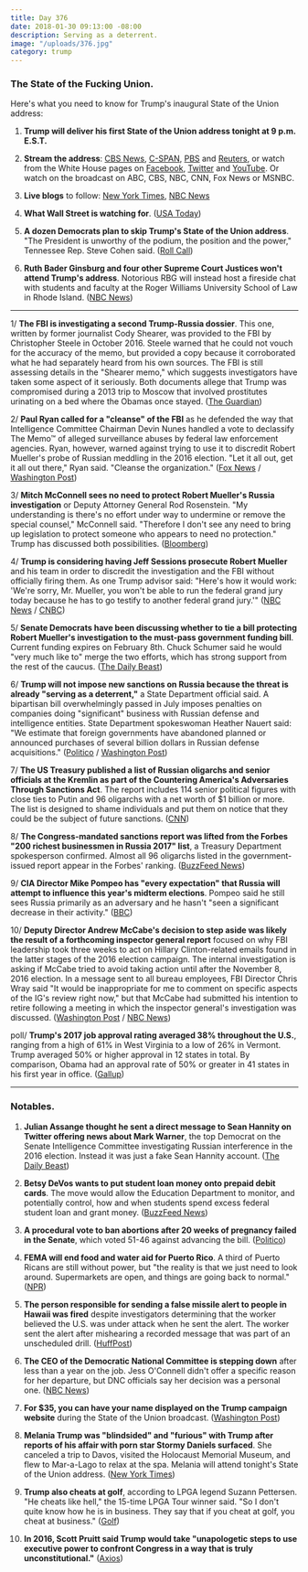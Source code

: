 ```yaml
---
title: Day 376
date: 2018-01-30 09:13:00 -08:00
description: Serving as a deterrent.
image: "/uploads/376.jpg"
category: trump
---
```


### The State of the Fucking Union. 

Here's what you need to know for Trump's inaugural State of the Union address:

1. **Trump will deliver his first State of the Union address tonight at 9 p.m. E.S.T.**

2. **Stream the address**: [CBS News](https://www.cbsnews.com/news/trump-state-of-the-union-address-2018-01-30-live-blog-live-stream-updates/), [C-SPAN](https://www.c-span.org/video/?439496-1/president-trump-delivers-state-union-address), [PBS](https://www.pbs.org/newshour/politics/watch-live-president-donald-trump-delivers-first-state-of-the-union-address) and [Reuters](https://www.reuters.tv/live), or watch from the White House pages on [Facebook](https://www.facebook.com/WhiteHouse/), [Twitter](https://twitter.com/i/events/955516753546629120) and [YouTube](https://www.youtube.com/user/whitehouse). Or watch on the broadcast on ABC, CBS, NBC, CNN, Fox News or MSNBC.

3. **Live blogs** to follow: [New York Times](https://www.nytimes.com/2018/01/30/us/politics/trump-state-of-the-union.html), [NBC News](https://www.nbcnews.com/politics/politics-news/live-blog-trump-s-state-union-address-2018-n842741)

4. **What Wall Street is watching for**. ([USA Today](https://www.usatoday.com/story/money/economy/2018/01/30/what-wall-street-watching-trumps-state-union-address/1078602001/))

5. **A dozen Democrats plan to skip Trump's State of the Union address**. "The President is unworthy of the podium, the position and the power," Tennessee Rep. Steve Cohen said. ([Roll Call](https://www.rollcall.com/news/politics/sires-eighth-democrat-announce-state-union-boycott))

6. **Ruth Bader Ginsburg and four other Supreme Court Justices won't attend Trump's address**. Notorious RBG will instead host a fireside chat with students and faculty at the Roger Williams University School of Law in Rhode Island. ([NBC News](https://www.nbcnews.com/storyline/2018-state-of-the-union-address/ruth-bader-ginsburg-skipping-trump-s-state-union-address-n842566)) 

---

1/ **The FBI is investigating a second Trump-Russia dossier**. This one, written by former journalist Cody Shearer, was provided to the FBI by Christopher Steele in October 2016. Steele warned that he could not vouch for the accuracy of the memo, but provided a copy because it corroborated what he had separately heard from his own sources. The FBI is still assessing details in the "Shearer memo," which suggests investigators have taken some aspect of it seriously. Both documents allege that Trump was compromised during a 2013 trip to Moscow that involved prostitutes urinating on a bed where the Obamas once stayed. ([The Guardian](https://www.theguardian.com/us-news/2018/jan/30/trump-russia-collusion-fbi-cody-shearer-memo))

2/ **Paul Ryan called for a "cleanse" of the FBI** as he defended the way that Intelligence Committee Chairman Devin Nunes handled a vote to declassify The Memo™ of alleged surveillance abuses by federal law enforcement agencies. Ryan, however, warned against trying to use it to discredit Robert Mueller's probe of Russian meddling in the 2016 election. "Let it all out, get it all out there," Ryan said. "Cleanse the organization." ([Fox News](http://www.foxnews.com/politics/2018/01/30/paul-ryan-calls-to-cleanse-fbi-backs-surveillance-memo-release.html) / [Washington Post](https://www.washingtonpost.com/powerpost/ryan-defends-release-of-memo-on-alleged-surveillance-abuses-but-warns-against-tying-it-to-mueller-probe/2018/01/30/1963401a-05d5-11e8-b48c-b07fea957bd5_story.html))

3/ **Mitch McConnell sees no need to protect Robert Mueller's Russia investigation** or Deputy Attorney General Rod Rosenstein. "My understanding is there's no effort under way to undermine or remove the special counsel," McConnell said. "Therefore I don't see any need to bring up legislation to protect someone who appears to need no protection." Trump has discussed both possibilities. ([Bloomberg](https://www.bloomberg.com/news/articles/2018-01-30/mcconnell-sees-no-need-to-protect-mueller-from-president-trump))

4/ **Trump is considering having Jeff Sessions prosecute Robert Mueller** and his team in order to discredit the investigation and the FBI without officially firing them. As one Trump advisor said: "Here's how it would work: 'We're sorry, Mr. Mueller, you won't be able to run the federal grand jury today because he has to go testify to another federal grand jury.'" ([NBC News](https://www.nbcnews.com/storyline/2018-state-of-the-union-address/state-donald-trump-he-thinks-it-couldn-t-be-better-n842501) / [CNBC](https://www.cnbc.com/2018/01/30/trump-reportedly-talking-about-having-sessions-prosecute-mueller.html))

5/ **Senate Democrats have been discussing whether to tie a bill protecting Robert Mueller's investigation to the must-pass government funding bill**. Current funding expires on February 8th. Chuck Schumer said he would "very much like to" merge the two efforts, which has strong support from the rest of the caucus. ([The Daily Beast](https://www.thedailybeast.com/senate-dems-plot-moonshot-attempts-to-save-robert-mueller-from-trump))

6/ **Trump will not impose new sanctions on Russia because the threat is already "serving as a deterrent,"** a State Department official said. A bipartisan bill overwhelmingly passed in July imposes penalties on companies doing "significant" business with Russian defense and intelligence entities. State Department spokeswoman Heather Nauert said: "We estimate that foreign governments have abandoned planned or announced purchases of several billion dollars in Russian defense acquisitions." ([Politico](https://www.politico.com/story/2018/01/29/russia-sanctions-white-house-congress-376813) / [Washington Post](https://www.washingtonpost.com/world/national-security/rich-russians-still-waiting-to-exhale/2018/01/29/7df459ca-052a-11e8-8777-2a059f168dd2_story.html))

7/ **The US Treasury published a list of Russian oligarchs and senior officials at the Kremlin as part of the Countering America's Adversaries Through Sanctions Act**. The report includes 114 senior political figures with close ties to Putin and 96 oligarchs with a net worth of $1 billion or more. The list is designed to shame individuals and put them on notice that they could be the subject of future sanctions. ([CNN](https://www.cnn.com/2018/01/29/politics/trump-russia-sanctions/index.html))

8/ **The Congress-mandated sanctions report was lifted from the Forbes "200 richest businessmen in Russia 2017" list**, a Treasury Department spokesperson confirmed.  Almost all 96 oligarchs listed in the government-issued report appear in the Forbes' ranking. ([BuzzFeed News](https://www.buzzfeed.com/johnhudson/trump-administration-admits-it-cribbed-forbes-magazine-to))

9/ **CIA Director Mike Pompeo has "every expectation" that Russia will attempt to influence this year's midterm elections**. Pompeo said he still sees Russia primarily as an adversary and he hasn't "seen a significant decrease in their activity." ([BBC](http://www.bbc.com/news/world-us-canada-42864372))

10/ **Deputy Director Andrew McCabe's decision to step aside was likely the result of a forthcoming inspector general report** focused on why FBI leadership took three weeks to act on Hillary Clinton-related emails found in the latter stages of the 2016 election campaign. The internal investigation is asking if McCabe tried to avoid taking action until after the November 8, 2016 election. In a message sent to all bureau employees, FBI Director Chris Wray said "It would be inappropriate for me to comment on specific aspects of the IG's review right now," but that McCabe had submitted his intention to retire following a meeting in which the inspector general's investigation was discussed. ([Washington Post](https://www.washingtonpost.com/world/national-security/internal-justice-department-probe-eyes-mccabes-role-in-final-weeks-of-2016-election/2018/01/30/db2ea8f0-05c7-11e8-8777-2a059f168dd2_story.html?hpid=hp_no-name_no-name%3Apage%2Fbreaking-news-bar&utm_term=.6455508dcd36) / [NBC News](https://www.nbcnews.com/news/us-news/fbi-s-wray-makes-clear-mccabe-s-retirement-tied-ig-n842671))

poll/ **Trump's 2017 job approval rating averaged 38% throughout the U.S.**, ranging from a high of 61% in West Virginia to a low of 26% in Vermont. Trump averaged 50% or higher approval in 12 states in total. By comparison, Obama had an approval rate of 50% or greater in 41 states in his first year in office. ([Gallup](http://news.gallup.com/poll/226454/trump-approval-highest-west-virginia-lowest-vermont.aspx))

---

### Notables.

 1. **Julian Assange thought he sent a direct message to Sean Hannity on Twitter offering news about Mark Warner**, the top Democrat on the Senate Intelligence Committee investigating Russian interference in the 2016 election. Instead it was just a fake Sean Hannity account. ([The Daily Beast](https://www.thedailybeast.com/julian-assange-thought-he-was-messaging-sean-hannity-when-he-offered-news-on-democrat-investigating-trump-russia))

 2. **Betsy DeVos wants to put student loan money onto prepaid debit cards**. The move would allow the Education Department to monitor, and potentially control, how and when students spend excess federal student loan and grant money. ([BuzzFeed News](https://www.buzzfeed.com/mollyhensleyclancy/betsy-devos-student-financial-aid-debit-cards))

 3. **A procedural vote to ban abortions after 20 weeks of pregnancy failed in the Senate**, which voted 51-46 against advancing the bill. ([Politico](https://www.politico.com/story/2018/01/29/senate-trump-20-week-abortion-ban-316002))

 4. **FEMA will end food and water aid for Puerto Rico**. A third of Puerto Ricans are still without power, but "the reality is that we just need to look around. Supermarkets are open, and things are going back to normal." ([NPR](https://www.npr.org/sections/thetwo-way/2018/01/29/581511023/fema-to-end-food-and-water-aid-for-puerto-rico))

 5. **The person responsible for sending a false missile alert to people in Hawaii was fired** despite investigators determining that the worker believed the U.S. was under attack when he sent the alert. The worker sent the alert after mishearing a recorded message that was part of an unscheduled drill. ([HuffPost](https://www.huffingtonpost.com/entry/hawaii-missile-alert-investigation_us_5a70a256e4b0ae29f08b667d))

 6. **The CEO of the Democratic National Committee is stepping down** after less than a year on the job. Jess O'Connell didn't offer a specific reason for her departure, but DNC officials say her decision was a personal one. ([NBC News](https://www.nbcnews.com/politics/elections/top-dnc-official-out-after-less-year-job-n842371))

 7. **For $35, you can have your name displayed on the Trump campaign website** during the State of the Union broadcast. ([Washington Post](https://www.washingtonpost.com/news/post-politics/wp/2018/01/29/names-of-campaign-donors-to-be-flashed-during-live-stream-of-trumps-state-of-the-union-speech/))

 8. **Melania Trump was "blindsided" and "furious" with Trump after reports of his affair with porn star Stormy Daniels surfaced**. She canceled a trip to Davos, visited the Holocaust Memorial Museum, and flew to Mar-a-Lago to relax at the spa. Melania will attend tonight's State of the Union address. ([New York Times](https://www.nytimes.com/2018/01/29/us/politics/melania-trump-state-of-the-union.html))

 9. **Trump also cheats at golf**, according to LPGA legend Suzann Pettersen. "He cheats like hell," the 15-time LPGA Tour winner said. "So I don't quite know how he is in business. They say that if you cheat at golf, you cheat at business." ([Golf](http://www.golf.com/tour-news/2018/01/30/president-trump-cheats-hell-golf-course-according-suzann-pettersen))

10. **In 2016, Scott Pruitt said Trump would take "unapologetic steps to use executive power to confront Congress in a way that is truly unconstitutional."** ([Axios](https://www.axios.com/scott-pruitt-trump-comments-2016-3806e734-b033-4361-9975-f366e7b96e87.html))
